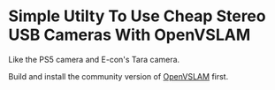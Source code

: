 # Simple Utilty To Use Cheap Stereo USB Cameras With OpenVSLAM

Like the PS5 camera and E-con's Tara camera. 

Build and install the community version of [OpenVSLAM](https://github.com/OpenVSLAM-Community/openvslam) first.

